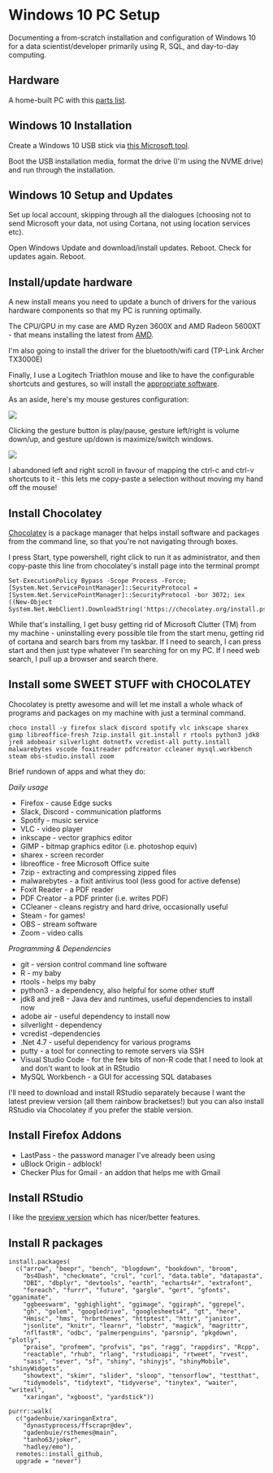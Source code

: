 # Windows 10 PC Setup

Documenting a from-scratch installation and configuration of Windows 10 for a data scientist/developer primarily using R, SQL, and day-to-day computing. 

## Hardware

A home-built PC with this [parts list](https://ca.pcpartpicker.com/list/ZNdTt8).

## Windows 10 Installation

Create a Windows 10 USB stick via [this Microsoft tool](https://support.microsoft.com/en-us/windows/create-installation-media-for-windows-99a58364-8c02-206f-aa6f-40c3b507420d). 

Boot the USB installation media, format the drive (I'm using the NVME drive) and run through the installation. 

## Windows 10 Setup and Updates

Set up local account, skipping through all the dialogues (choosing not to send Microsoft your data, not using Cortana, not using location services etc). 

Open Windows Update and download/install updates. Reboot. Check for updates again. Reboot.

## Install/update hardware

A new install means you need to update a bunch of drivers for the various hardware components so that my PC is running optimally. 

The CPU/GPU in my case are AMD Ryzen 3600X and AMD Radeon 5600XT - that means installing the latest from [AMD](https://www.amd.com/en/support). 

I'm also going to install the driver for the bluetooth/wifi card (TP-Link Archer TX3000E)

Finally, I use a Logitech Triathlon mouse and like to have the configurable shortcuts and gestures, so will install the [appropriate software](https://www.logitech.com/en-ca/product/options).

As an aside, here's my mouse gestures configuration: 

![](https://i.imgur.com/Nw4VZII.png)

Clicking the gesture button is play/pause, gesture left/right is volume down/up, and gesture up/down is maximize/switch windows. 

![](https://i.imgur.com/i2mwciv.png)

I abandoned left and right scroll in favour of mapping the ctrl-c and ctrl-v shortcuts to it - this lets me copy-paste a selection without moving my hand off the mouse!


## Install Chocolatey

[Chocolatey](https://chocolatey.org/install) is a package manager that helps install software and packages from the command line, so that you're not navigating through boxes. 

I press Start, type powershell, right click to run it as administrator, and then copy-paste this line from chocolatey's install page into the terminal prompt

```
Set-ExecutionPolicy Bypass -Scope Process -Force; [System.Net.ServicePointManager]::SecurityProtocol = [System.Net.ServicePointManager]::SecurityProtocol -bor 3072; iex ((New-Object System.Net.WebClient).DownloadString('https://chocolatey.org/install.ps1'))
```

While that's installing, I get busy getting rid of Microsoft Clutter (TM) from my machine - uninstalling every possible tile from the start menu, getting rid of cortana and search bars from my taskbar. If I need to search, I can press start and then just type whatever I'm searching for on my PC. If I need web search, I pull up a browser and search there. 

## Install some SWEET STUFF with CHOCOLATEY

Chocolatey is pretty awesome and will let me install a whole whack of programs and packages on my machine with just a terminal command. 

```
choco install -y firefox slack discord spotify vlc inkscape sharex gimp libreoffice-fresh 7zip.install git.install r rtools python3 jdk8 jre8 adobeair silverlight dotnetfx vcredist-all putty.install malwarebytes vscode foxitreader pdfcreator ccleaner mysql.workbench steam obs-studio.install zoom
```

Brief rundown of apps and what they do:

*Daily usage*

- Firefox - cause Edge sucks
- Slack, Discord - communication platforms
- Spotify - music service
- VLC - video player
- inkscape - vector graphics editor
- GIMP - bitmap graphics editor (i.e. photoshop equiv)
- sharex - screen recorder
- libreoffice - free Microsoft Office suite
- 7zip - extracting and compressing zipped files
- malwarebytes - a fixit antivirus tool (less good for active defense)
- Foxit Reader - a PDF reader
- PDF Creator - a PDF printer (i.e. writes PDF)
- CCleaner - cleans registry and hard drive, occasionally useful
- Steam - for games!
- OBS - stream software
- Zoom - video calls

*Programming & Dependencies*

- git - version control command line software
- R - my baby
- rtools - helps my baby
- python3 - a dependency, also helpful for some other stuff
- jdk8 and jre8 - Java dev and runtimes, useful dependencies to install now
- adobe air - useful dependency to install now
- silverlight - dependency
- vcredist -dependencies
- .Net 4.7 - useful dependency for various programs
- putty - a tool for connecting to remote servers via SSH
- Visual Studio Code - for the few bits of non-R code that I need to look at and don't want to look at in RStudio
- MySQL Workbench - a GUI for accessing SQL databases

I'll need to download and install RStudio separately because I want the latest preview version (all them rainbow bracketses!) but you can also install RStudio via Chocolatey if you prefer the stable version.

## Install Firefox Addons

- LastPass - the password manager I've already been using
- uBlock Origin - adblock!
- Checker Plus for Gmail - an addon that helps me with Gmail

## Install RStudio

I like the [preview version](https://rstudio.com/products/rstudio/download/preview/) which has nicer/better features. 

## Install R packages

```
install.packages(
  c("arrow", "beepr", "bench", "blogdown", "bookdown", "broom", 
    "bs4Dash", "checkmate", "crul", "curl", "data.table", "datapasta", 
    "DBI", "dbplyr", "devtools", "earth", "echarts4r", "extrafont", 
    "foreach", "furrr", "future", "gargle", "gert", "gfonts", "gganimate", 
    "ggbeeswarm", "gghighlight", "ggimage", "ggiraph", "ggrepel", 
    "gh", "golem", "googledrive", "googlesheets4", "gt", "here", 
    "Hmisc", "hms", "hrbrthemes", "httptest", "httr", "janitor", 
    "jsonlite", "knitr", "learnr", "lobstr", "magick", "magrittr", 
    "nflfastR", "odbc", "palmerpenguins", "parsnip", "pkgdown", "plotly", 
    "praise", "profmem", "profvis", "ps", "ragg", "rappdirs", "Rcpp", 
    "reactable", "rhub", "rlang", "rstudioapi", "rtweet", "rvest", 
    "sass", "sever", "sf", "shiny", "shinyjs", "shinyMobile", "shinyWidgets", 
    "showtext", "skimr", "slider", "sloop", "tensorflow", "testthat", 
    "tidymodels", "tidytext", "tidyverse", "tinytex", "waiter", "writexl", 
    "xaringan", "xgboost", "yardstick"))

purrr::walk(
  c("gadenbuie/xaringanExtra",
    "dynastyprocess/ffscrapr@dev",
    "gadenbuie/rsthemes@main",
    "tanho63/joker",
    "hadley/emo"),
  remotes::install_github,
  upgrade = "never")
```
